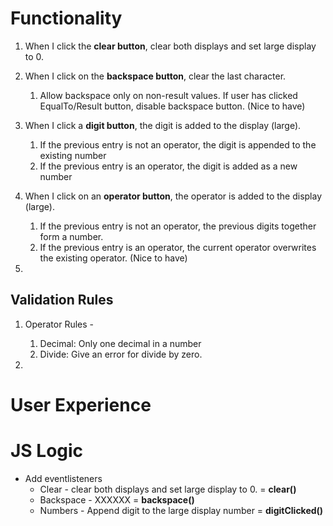 # Functionality

1. When I click the **clear button**, clear both displays and set large display to 0.

2. When I click on the **backspace button**, clear the last character.

   1. Allow backspace only on non-result values. If user has clicked EqualTo/Result button, disable backspace button. (Nice to have)

3. When I click a **digit button**, the digit is added to the display (large).

   1. If the previous entry is not an operator, the digit is appended to the existing number
   2. If the previous entry is an operator, the digit is added as a new number

4. When I click on an **operator button**, the operator is added to the display (large).

   1. If the previous entry is not an operator, the previous digits together form a number.
   2. If the previous entry is an operator, the current operator overwrites the existing operator. (Nice to have)

5.

## Validation Rules

1. Operator Rules -

   1. Decimal: Only one decimal in a number
   2. Divide: Give an error for divide by zero.

2.

# User Experience

# JS Logic

- Add eventlisteners
  - Clear - clear both displays and set large display to 0. = **clear()**
  - Backspace - XXXXXX = **backspace()**
  - Numbers - Append digit to the large display number = **digitClicked()**
